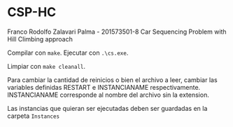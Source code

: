 # CSP-HC
Franco Rodolfo Zalavari Palma - 201573501-8
Car Sequencing Problem with Hill Climbing approach

Compilar con ```make```.
Ejecutar con ```.\cs.exe```.

Limpiar con ```make cleanall```.

Para cambiar la cantidad de reinicios o bien el archivo a leer, cambiar las variables definidas RESTART e INSTANCIANAME respectivamente. INSTANCIANAME corresponde al nombre del archivo sin la extension.

Las instancias que quieran ser ejecutadas deben ser guardadas en la carpeta ```Instances```